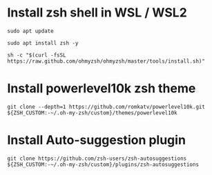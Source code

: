 # Install zsh shell in WSL / WSL2

    sudo apt update

    sudo apt install zsh -y

    sh -c "$(curl -fsSL https://raw.github.com/ohmyzsh/ohmyzsh/master/tools/install.sh)"

# Install powerlevel10k zsh theme

    git clone --depth=1 https://github.com/romkatv/powerlevel10k.git ${ZSH_CUSTOM:-~/.oh-my-zsh/custom}/themes/powerlevel10k

# Install Auto-suggestion plugin

    git clone https://github.com/zsh-users/zsh-autosuggestions ${ZSH_CUSTOM:-~/.oh-my-zsh/custom}/plugins/zsh-autosuggestions